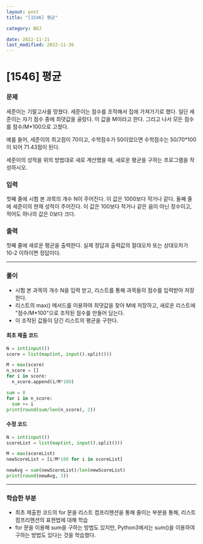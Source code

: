 ```yaml
---
layout: post
title: "[1546] 평균"

category: BOJ

date: 2022-11-21
last_modified: 2022-11-26
---
```

# [1546] 평균

### 문제
세준이는 기말고사를 망쳤다. 세준이는 점수를 조작해서 집에 가져가기로 했다. 일단 세준이는 자기 점수 중에 최댓값을 골랐다. 이 값을 M이라고 한다. 그리고 나서 모든 점수를 점수/M*100으로 고쳤다.

예를 들어, 세준이의 최고점이 70이고, 수학점수가 50이었으면 수학점수는 50/70*100이 되어 71.43점이 된다.

세준이의 성적을 위의 방법대로 새로 계산했을 때, 새로운 평균을 구하는 프로그램을 작성하시오.

### 입력
첫째 줄에 시험 본 과목의 개수 N이 주어진다. 이 값은 1000보다 작거나 같다. 둘째 줄에 세준이의 현재 성적이 주어진다. 이 값은 100보다 작거나 같은 음이 아닌 정수이고, 적어도 하나의 값은 0보다 크다.

### 출력
첫째 줄에 새로운 평균을 출력한다. 실제 정답과 출력값의 절대오차 또는 상대오차가 10-2 이하이면 정답이다.

---
### 풀이
- 시험 본 과목의 개수 N을 입력 받고, 리스트를 통해 과목들의 점수를 입력받아 저장한다.
- 리스트의 max() 메서드를 이용하여 최댓값을 찾아 M에 저장하고, 새로운 리스트에 "점수/M*100"으로 조작된 점수를 만들어 담는다.
- 이 조작된 값들이 담긴 리스트의 평균을 구한다.

#### 최초 제출 코드
```python
N = int(input())
score = list(map(int, input().split()))

M = max(score)
n_score = []
for i in score:
  n_score.append(i/M*100)

sum = 0
for i in n_score:
  sum += i
print(round(sum/len(n_score), 2))
```

#### 수정 코드
```python
N = int(input())
scoreList = list(map(int, input().split()))

M = max(scoreList)
newScoreList = [i/M*100 for i in scoreList]

newAvg = sum(newScoreList)/len(newScoreList)
print(round(newAvg, 3))
```

---
### 학습한 부분
- 최초 제출한 코드의 for 문을 리스트 컴프리헨션을 통해 줄이는 부분을 통해, 리스트 컴프리헨션의 표현법에 대해 학습
- for 문을 이용해 sum을 구하는 방법도 있지만, Python3에서는 sum()을 이용하여 구하는 방법도 있다는 것을 학습했다.
